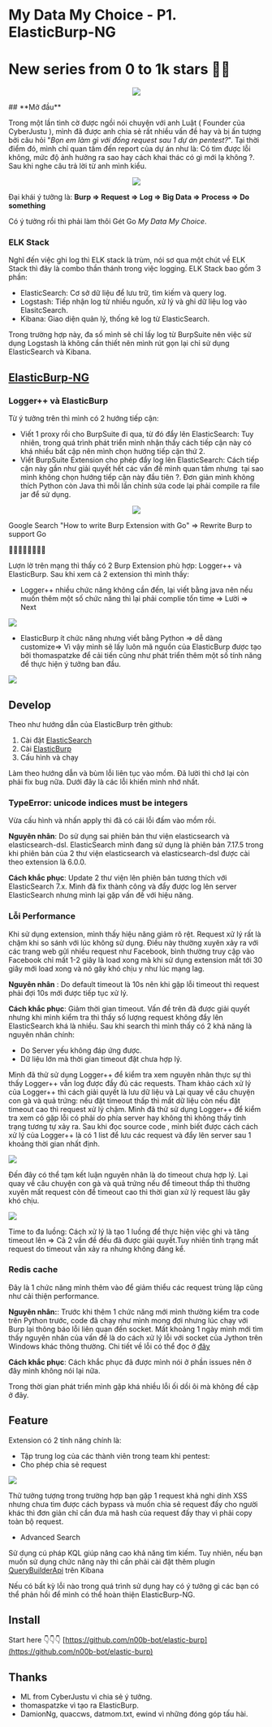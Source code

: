 # My Data My Choice - P1. ElasticBurp-NG

<h1>New series from 0 to 1k stars 🤡🤡</h1>
<p align="center">
<a href="https://hits.seeyoufarm.com"><img src="https://hits.seeyoufarm.com/api/count/incr/badge.svg?url=https%3A%2F%2Fn00b-bot.github.io%2Felasticburp-ng-part-1%2F&count_bg=%2379C83D&title_bg=%23555555&icon=go.svg&icon_color=%2300F7F4&title=hits&edge_flat=true"/></a>
</p>
<!--more-->
## **Mở đầu**

Trong một lần tình cờ được ngồi nói chuyện với anh Luật ( Founder của CyberJustu ), mình đã được anh chia sẻ rất nhiều vấn đề hay và bị ấn tượng bởi câu hỏi "*Bọn em làm gì với đống request sau 1 dự án pentest?*". Tại thời điểm đó, mình chỉ quan tâm đến report của dự án như là: Có tìm được lỗi không, mức độ ảnh hưởng ra sao hay cách khai thác có gì mới lạ không ?. Sau khi nghe câu trả lời từ anh mình kiểu.

<p align="center">
<img src="/elasticburp-ng-part-1/wow.png">
</p>

Đại khái ý tưởng là: **Burp => Request => Log => Big Data => Process => Do something**

Có ý tưởng rồi thì phải làm thôi Gét Go *My Data My Choice*.
### **ELK Stack**

Nghĩ đến việc ghi log thì ELK stack là trùm, nói sơ qua một chút về ELK Stack thì đây là combo thần thánh trong việc logging. ELK Stack bao gồm 3 phần:

- ElasticSearch: Cơ sở dữ liệu để lưu trữ, tìm kiếm và query log.
- Logstash: Tiếp nhận log từ nhiều nguồn, xử lý và ghi dữ liệu log vào ElasitcSearch.
- Kibana: Giao diện quản lý, thống kê log từ ElasticSearch.

Trong trường hợp này, đa số mình sẽ chỉ lấy log từ BurpSuite nên việc sử dụng Logstash là không cần thiết nên mình rút gọn lại chỉ sử dụng ElasticSearch và Kibana.

## [ElasticBurp-NG](https://github.com/n00b-bot/elastic-burp)

### **Logger++ và ElasticBurp**

Từ ý tưởng trên thì mình có 2 hướng tiếp cận:

- Viết 1 proxy rồi cho BurpSuite đi qua, từ đó đẩy lên ElasticSearch: Tuy nhiên, trong quá trình phát triển mình nhận thấy cách tiếp cận này có khá nhiều bất cập nên mình chọn hướng tiếp cận thứ 2.
- Viết BurpSuite Extension cho phép đẩy log lên ElasticSearch: Cách tiếp cận này gần như giải quyết hết các vấn đề mình quan tâm nhưng  tại sao mình không chọn hướng tiếp cận này đầu tiên ?. Đơn giản mình không thích Python còn Java thì mỗi lần chỉnh sửa code lại phải compile ra file jar để sử dụng.

<p align="center">
<img src="/elasticburp-ng-part-1/gopro.png">
</p>
Google Search "How to write Burp Extension with Go" => Rewrite Burp to support Go

🤡🤡🤡🤡🤡🤡🤡🤡

Lượn lờ trên mạng thì thấy có 2 Burp Extension phù hợp: Logger++ và ElasticBurp. Sau khi xem cả 2 extension thì mình thấy:

- Logger++ nhiều chức năng không cần đến, lại viết bằng java nên nếu muốn thêm một số chức năng thì lại phải complie tốn time => Lười => Next

![](one.png)

- ElasticBurp ít chức năng nhưng viết bằng Python => dễ dàng customize=> Vì vậy mình sẽ lấy luôn mã nguồn của ElasticBurp được tạo bởi thomaspatzke để cải tiến cũng như phát triển thêm một số tính năng để thực hiện ý tưởng ban đầu.

![](two.png)

## **Develop**

Theo như hướng dẫn của ElasticBurp trên github:

1. Cài đặt [ElasticSearch](https://www.digitalocean.com/community/tutorials/how-to-install-and-configure-elasticsearch-on-ubuntu-20-04#step-1-installing-and-configuring-elasticsearch)
2. Cài [ElasticBurp](https://github.com/thomaspatzke/WASE)
3. Cấu hình và chạy

Làm theo hướng dẫn và bùm lỗi liên tục vào mồm. Đã lười thì chớ lại còn phải fix bug nữa. Dưới đây là các lỗi khiến mình nhớ nhất.

### **TypeError: unicode indices must be integers**

Vừa cấu hình và nhấn apply thì đã có cái lỗi đấm vào mồm rồi.

**Nguyên nhân**: Do sử dụng sai phiên bản thư viện elasticsearch và elasticsearch-dsl. ElasticSearch mình đang sử dụng là phiên bản 7.17.5 trong khi phiên bản của 2 thư viện elasticsearch và elasticsearch-dsl được cài theo extension là 6.0.0.

**Cách khắc phục**: Update 2 thư viện lên phiên bản tương thích với ElasticSearch 7.x. Mình đã fix thành công và đẩy được log lên server ElasticSearch nhưng mình lại gặp vấn đề với hiệu năng.

### **Lỗi Performance**

Khi sử dụng extension, mình thấy hiệu năng giảm rõ rệt. Request xử lý rất là chậm khi so sánh với lúc không sử dụng. Điều này thường xuyên xảy ra với các trang web gửi nhiều request như Facebook, bình thường truy cập vào Facebook chỉ mất 1-2 giây là load xong mà khi sử dụng extension mất tới 30 giây mới load xong và nó gây khó chịu y như lúc mạng lag.

**Nguyên nhân** : Do default timeout là 10s nên khi gặp lỗi timeout thì request phải đợi 10s mới được tiếp tục xử lý.

**Cách khắc phục**: Giảm thời gian timeout. Vấn đề trên đã được giải quyết nhưng khi mình kiểm tra thì thấy số lượng request không đẩy lên ElasticSearch khá là nhiều. Sau khi search thì mình thấy có 2 khả năng là nguyên nhân chính:

- Do Server yếu không đáp ứng được.
- Dữ liệu lớn mà thời gian timeout đặt chưa hợp lý.

Mình đã thử sử dụng Logger++ để kiểm tra xem nguyên nhân thực sự thì thấy Logger++ vẫn log được đầy đủ các requests. Tham khảo cách xử lý của Logger++ thì cách giải quyết là lưu dữ liệu và Lại quay về câu chuyện con gà và quả trứng: nếu đặt timeout thấp thì mất dữ liệu còn nếu đặt timeout cao thì request xử lý chậm. Mình đã thử sử dụng Logger++ để kiểm tra xem có gặp lỗi có phải do phía server hay không thì không thấy tình trạng tương tự xảy ra. Sau khi đọc source code , mình biết được cách cách xử lý của Logger++  là có 1 list để lưu các request và đẩy lên server sau 1 khoảng thời gian nhất định.

![](logger%2B%2B.png)

Đến đây có thể tạm kết luận nguyên nhân là do timeout chưa hợp lý. Lại quay về câu chuyện con gà và quả trứng nếu để timeout thấp thì thường xuyên mất request còn để timeout cao thì thời gian xử lý request lâu gây khó chịu.

![](thinking.png)

Time to đa luồng: Cách xử lý là tạo 1 luồng để thực hiện việc ghi và tăng timeout lên => Cả 2 vấn đề đều đã được giải quyết.Tuy nhiên tình trạng mất request do timeout vẫn xảy ra nhưng không đáng kể.

### **Redis cache**

Đây là 1 chức năng mình thêm vào để giảm thiểu các request trùng lặp cũng như cải thiện performance.

**Nguyên nhân:**: Trước khi thêm 1 chức năng mới mình thường kiểm tra code trên Python trước, code đã chạy như mình mong đợi nhưng lúc chạy với Burp lại thông báo lỗi liên quan đến socket. Mất khoảng 1 ngày mình mới tìm thấy nguyên nhân của vấn đề là do cách xử lý lỗi với socket của Jython trên Windows khác thông thường. Chi tiết về lỗi có thể đọc ở [đây](https://github.com/n00b-bot/elastic-burp/issues/1)

**Cách khắc phục**: Cách khắc phục đã được mình nói ở phần issues nên ở đây mình không nói lại nữa.

Trong thời gian phát triển mình gặp khá nhiều lỗi ối dồi ôi mà không đề cập ở đây.

## **Feature**

Extension có 2 tính năng chính là:

- Tập trung log của các thành viên trong team khi pentest:
- Cho phép chia sẻ request

![](three.png)

Thử tưởng tượng trong trường hợp bạn gặp 1 request khả nghi dính XSS nhưng chưa tìm được cách bypass và muốn chia sẻ request đấy cho người khác thì đơn giản chỉ cần đưa mã hash của request đấy thay vì phải copy toàn bộ request.

- Advanced Search

Sử dụng cú pháp KQL giúp nâng cao khả năng tìm kiếm. Tuy nhiên, nếu bạn muốn sử dụng chức năng này thì cần phải cài đặt thêm plugin [QueryBuilderApi](https://github.com/n00b-bot/QueryBuilderApi) trên Kibana

Nếu có bất kỳ lỗi nào trong quá trình sử dụng hay có ý tưởng gì các bạn có thể phản hồi để mình có thể hoàn thiện ElasticBurp-NG.

## **Install**

Start here 👇️👇️👇️ [https://github.com/n00b-bot/elastic-burp](https://github.com/n00b-bot/elastic-burp)

## **Thanks**

- ML from CyberJustu vì chia sẻ ý tưởng.
- thomaspatzke vì tạo ra ElasticBurp.
- DamionNg, quaccws, datmom.txt, ewind vì những đóng góp tấu hài.
